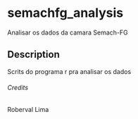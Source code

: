 # semachfg_analysis
Analisar os dados da camara Semach-FG
## Description
Scrits do programa r pra analisar os dados
###### Credits
Roberval Lima
